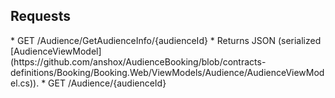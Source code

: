 ## Requests
<a name="get_audienceinfo">
* GET /Audience/GetAudienceInfo/{audienceId}
</a>
 * Returns JSON (serialized [AudienceViewModel](https://github.com/anshox/AudienceBooking/blob/contracts-definitions/Booking/Booking.Web/ViewModels/Audience/AudienceViewModel.cs)).
<a name="get_displayeventpopup">
<a name="get_audience">
* GET /Audience/{audienceId}
</a>
